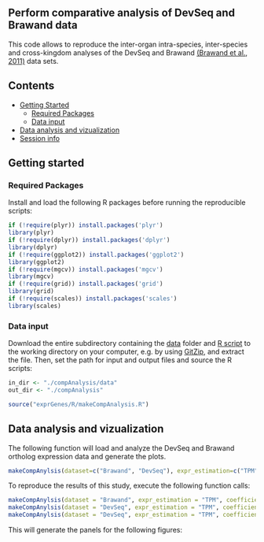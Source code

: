 
## Perform comparative analysis of DevSeq and Brawand data

This code allows to reproduce the inter-organ intra-species, inter-species and cross-kingdom analyses of the DevSeq and Brawand [(Brawand et al., 2011)](https://pubmed.ncbi.nlm.nih.gov/22012392/) data sets. 


## Contents

* [Getting Started](#getting-started)
  * [Required Packages](#required-packages)
  * [Data input](#data-input)
* [Data analysis and vizualization](#data-analysis-and-vizualization)
* [Session info](#session-info)


## Getting started


### Required Packages
Install and load the following R packages before running the reproducible scripts:

```R
if (!require(plyr)) install.packages('plyr')
library(plyr)
if (!require(dplyr)) install.packages('dplyr')
library(dplyr)
if (!require(ggplot2)) install.packages('ggplot2')
library(ggplot2)
if (!require(mgcv)) install.packages('mgcv')
library(mgcv)
if (!require(grid)) install.packages('grid')
library(grid)
if (!require(scales)) install.packages('scales')
library(scales)

```

### Data input
Download the entire subdirectory containing the [data](https://github.com/schustischuster/evoGEx/tree/master/compAnalysis/data) folder and [R script](https://github.com/schustischuster/evoGEx/tree/master/compAnalysis/R) to the working directory on your computer, e.g. by using [GitZip](http://kinolien.github.io/gitzip/), and extract the file. Then, set the path for input and output files and source the R scripts: 

```R
in_dir <- "./compAnalysis/data"
out_dir <- "./compAnalysis"

source("exprGenes/R/makeCompAnalysis.R")

```

## Data analysis and vizualization

The following function will load and analyze the DevSeq and Brawand ortholog expression data and generate the plots. 

```R
makeCompAnylsis(dataset=c("Brawand", "DevSeq"), expr_estimation=c("TPM", "counts"), coefficient=c("pearson", "spearman"))

```
To reproduce the results of this study, execute the following function calls:

```R
makeCompAnylsis(dataset = "Brawand", expr_estimation = "TPM", coefficient = "spearman")
makeCompAnylsis(dataset = "DevSeq", expr_estimation = "TPM", coefficient = "spearman")
makeCompAnylsis(dataset = "DevSeq", expr_estimation = "TPM", coefficient = "pearson")

```

This will generate the panels for the following figures:
